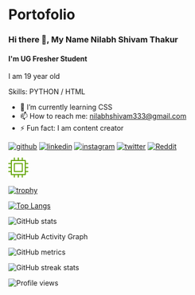# Portofolio
### Hi there 👋, My Name Nilabh Shivam Thakur
#### I'm UG Fresher Student
I am 19 year old

Skills: PYTHON / HTML 

- 🔭 I’m currently learning CSS
- 📫 How to reach me: nilabhshivam333@gmail.com 
- ⚡ Fun fact: I am content creator 


[<img src='https://cdn.jsdelivr.net/npm/simple-icons@3.0.1/icons/github.svg' alt='github' height='40'>](https://github.com/NILABH841)  [<img src='https://cdn.jsdelivr.net/npm/simple-icons@3.0.1/icons/linkedin.svg' alt='linkedin' height='40'>](https://www.linkedin.com/in/n-shivam-thakur-b30a921b9/)  [<img src='https://cdn.jsdelivr.net/npm/simple-icons@3.0.1/icons/instagram.svg' alt='instagram' height='40'>](https://www.instagram.com/shvm.k/)  [<img src='https://cdn.jsdelivr.net/npm/simple-icons@3.0.1/icons/twitter.svg' alt='twitter' height='40'>](https://twitter.com/shivam_nilabh)  [<img src='https://cdn.jsdelivr.net/npm/simple-icons@3.0.1/icons/reddit.svg' alt='Reddit' height='40'>](https://www.reddit.com/user/Gullible-Ninja-8980)  

<a href='https://docs.github.com/en/developers'><img src='https://raw.githubusercontent.com/acervenky/animated-github-badges/master/assets/devbadge.gif' width='40' height='40'></a> 

[![trophy](https://github-profile-trophy.vercel.app/?username=NILABH841)](https://github.com/ryo-ma/github-profile-trophy)

[![Top Langs](https://github-readme-stats.vercel.app/api/top-langs/?username=NILABH841)](https://github.com/anuraghazra/github-readme-stats)

![GitHub stats](https://github-readme-stats.vercel.app/api?username=NILABH841&show_icons=true)  

![GitHub Activity Graph](https://activity-graph.herokuapp.com/graph?username=NILABH841)  

![GitHub metrics](https://metrics.lecoq.io/NILABH841)  

![GitHub streak stats](https://github-readme-streak-stats.herokuapp.com/?user=NILABH841)  

![Profile views](https://gpvc.arturio.dev/NILABH841)  
